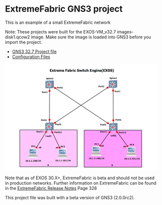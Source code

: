 # ExtremeFabric GNS3 project

This is an example of a small ExtremeFabric network

Note: These projects were built for the EXOS-VM_v32.7 images-disk1.qcow2 image.  Make sure the image is loaded into GNS3 before you import the project.

* [GNS3 32.7 Project file](https://github.com/stewilliams-extr/Virtual_EXOS/blob/master/gns3_projects/ExtremeFabric/extreme_fabric.gns3project)
* [Configuration Files](configs)

<img src="screenshot.png">

Note that as of EXOS 30.X+, ExtremeFabric is beta and should not be used in production networks. Further information on ExtremeFabric can be found in the [ExtremeFabric Release Notes](https://documentation.extremenetworks.com/exos_30.1/downloads/GUID-C002AB85-A1D6-482B-A171-02FDA1354649.pdf) Page 328


This project file was built with a beta version of GNS3 (2.0.0rc2).

